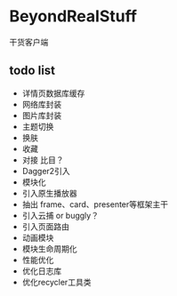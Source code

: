 # BeyondRealStuff
干货客户端

## todo list

- 详情页数据库缓存
- 网络库封装
- 图片库封装
- 主题切换
- 换肤
- 收藏
- 对接 比目？
- Dagger2引入
- 模块化
- 引入原生播放器
- 抽出 frame、card、presenter等框架主干
- 引入云捕 or buggly？
- 引入页面路由
- 动画模块
- 模块生命周期化
- 性能优化
- 优化日志库
- 优化recycler工具类
